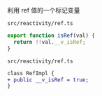 利用 ref 值的一个标记变量

`src/reactivity/ref.ts`
```ts
export function isRef(val) {
  return !!val.__v_isRef;
}
```

`src/reactivity/ref.ts`
```diff
class RefImpl {
+ public __v_isRef = true;
}
```